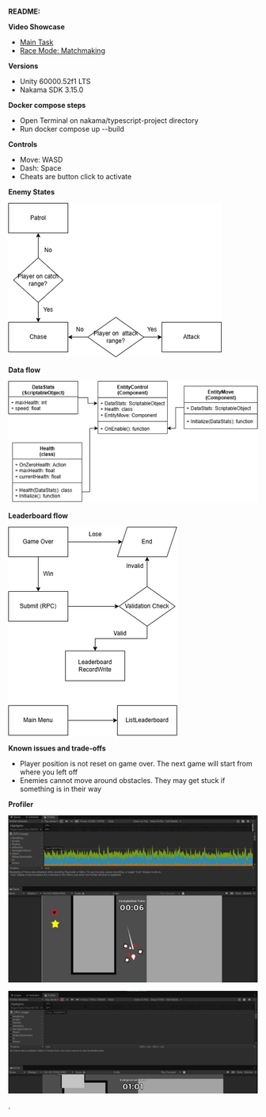 ﻿**README:** 

**Video Showcase**  

- [Main Task](https://youtu.be/gubyeDgfuJM)  
- [Race Mode: Matchmaking](https://youtu.be/DgEuJ-kzXnE)  

**Versions** 

- Unity 60000.52f1 LTS 
- Nakama SDK 3.15.0 

**Docker compose steps** 
- Open Terminal on nakama/typescript-project directory 
- Run docker compose up --build  

**Controls** 
- Move: WASD 
- Dash: Space 
- Cheats are button click to activate 

**Enemy States** 

  ![](readme/Aspose.Words.b24a08da-59ef-42a3-8bcd-2a164eb346c5.001.png)

**Data flow** 

  ![](readme/Aspose.Words.b24a08da-59ef-42a3-8bcd-2a164eb346c5.002.png)

**Leaderboard flow** 

  ![](readme/Aspose.Words.b24a08da-59ef-42a3-8bcd-2a164eb346c5.003.png)

**Known issues and trade-offs** 
- Player position is not reset on game over. The next game will start from where you left off
- Enemies cannot move around obstacles. They may get stuck if something is in their way 

**Profiler** 

  ![](readme/Aspose.Words.b24a08da-59ef-42a3-8bcd-2a164eb346c5.004.jpeg)

  ![](readme/Aspose.Words.b24a08da-59ef-42a3-8bcd-2a164eb346c5.005.jpeg)

. 